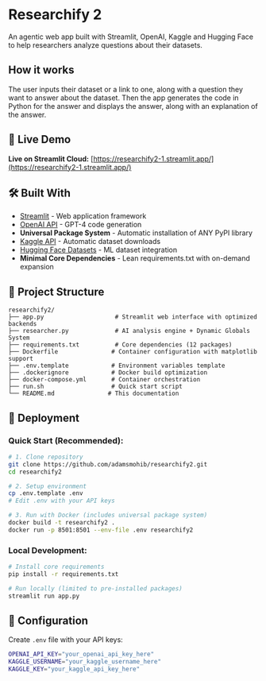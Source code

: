 # Researchify 2

An agentic web app built with Streamlit, OpenAI, Kaggle and Hugging Face to help researchers analyze questions about their datasets. 

## How it works
The user inputs their dataset or a link to one, along with a question they want to answer about the dataset. Then the app generates the code in Python for the answer and displays the answer, along with an explanation of the answer.


## 🚀 Live Demo

**Live on Streamlit Cloud:** [https://researchify2-1.streamlit.app/](https://researchify2-1.streamlit.app/)

## 🛠 Built With

- [Streamlit](https://streamlit.io/) - Web application framework
- [OpenAI API](https://platform.openai.com/) - GPT-4 code generation
- **Universal Package System** - Automatic installation of ANY PyPI library
- [Kaggle API](https://www.kaggle.com/docs/api) - Automatic dataset downloads
- [Hugging Face Datasets](https://huggingface.co/docs/datasets/) - ML dataset integration
- **Minimal Core Dependencies** - Lean requirements.txt with on-demand expansion


## 📁 Project Structure

```
researchify2/
├── app.py                    # Streamlit web interface with optimized backends
├── researcher.py             # AI analysis engine + Dynamic Globals System
├── requirements.txt          # Core dependencies (12 packages)
├── Dockerfile               # Container configuration with matplotlib support
├── .env.template            # Environment variables template
├── .dockerignore            # Docker build optimization
├── docker-compose.yml       # Container orchestration
├── run.sh                   # Quick start script
└── README.md               # This documentation
```

## 🐳 **Deployment**

### **Quick Start (Recommended):**
```bash
# 1. Clone repository
git clone https://github.com/adamsmohib/researchify2.git
cd researchify2

# 2. Setup environment
cp .env.template .env
# Edit .env with your API keys

# 3. Run with Docker (includes universal package system)
docker build -t researchify2 .
docker run -p 8501:8501 --env-file .env researchify2
```

### **Local Development:**
```bash
# Install core requirements
pip install -r requirements.txt

# Run locally (limited to pre-installed packages)
streamlit run app.py
```

## 🔑 **Configuration**

Create `.env` file with your API keys:
```bash
OPENAI_API_KEY="your_openai_api_key_here"
KAGGLE_USERNAME="your_kaggle_username_here"  
KAGGLE_KEY="your_kaggle_api_key_here"
```
